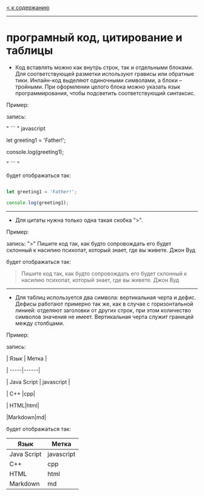 [< к содержанию](readme.md)

---

# __програмный код, цитирование и таблицы__ 

- Код вставлять можно как внутрь строк, так и отдельными блоками. Для соответствующей разметки используют грависы или обратные тики. Инлайн-код выделяют одиночными символами, а блоки – тройными. При оформлении целого блока можно указать язык программирования, чтобы подсветить соответствующий синтаксис.

Пример:

запись:

" ``` " javascript

let greeting1 = 'Father!';

console.log(greeting1);

" ``` "

будет отображаться так:

```javascript

let greeting1 = 'Father!';

console.log(greeting1);

```
---

- Для цитаты нужна только одна такая скобка ">". 

Пример:

запись: 
 ">" Пишите код так, как будто сопровождать его будет склонный к насилию психопат, который знает, где вы живете. Джон Вуд

будет отображаться так:

 > Пишите код так, как будто сопровождать его будет склонный к насилию психопат, который знает, где вы живете. Джон Вуд

 ---

- Для таблиц используется два символа: вертикальная черта и дефис. Дефисы работают примерно так же, как в случае с горизонтальной линией: отделяют заголовки от других строк, при этом количество символов значения не имеет. Вертикальная черта служит границей между столбцами.

Пример:

запись:

| Язык | Метка |                            

| -----|------|

| Java Script | javascript |

| C++ |cpp|

| HTML|html|

|Markdown|md|

будет отображаться так:

| Язык | Метка |                            
| -----|------|
| Java Script | javascript |
| C++ |cpp|
| HTML|html|
|Markdown|md|






